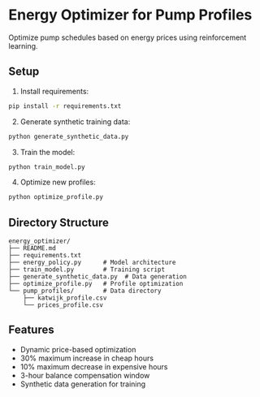 # Energy Optimizer for Pump Profiles

Optimize pump schedules based on energy prices using reinforcement learning.

## Setup

1. Install requirements:
```bash
pip install -r requirements.txt
```

2. Generate synthetic training data:
```bash
python generate_synthetic_data.py
```

3. Train the model:
```bash
python train_model.py
```

4. Optimize new profiles:
```bash
python optimize_profile.py
```

## Directory Structure
```
energy_optimizer/
├── README.md
├── requirements.txt
├── energy_policy.py      # Model architecture
├── train_model.py        # Training script
├── generate_synthetic_data.py  # Data generation
├── optimize_profile.py   # Profile optimization
└── pump_profiles/        # Data directory
    ├── katwijk_profile.csv
    └── prices_profile.csv
```

## Features
- Dynamic price-based optimization
- 30% maximum increase in cheap hours
- 10% maximum decrease in expensive hours
- 3-hour balance compensation window
- Synthetic data generation for training